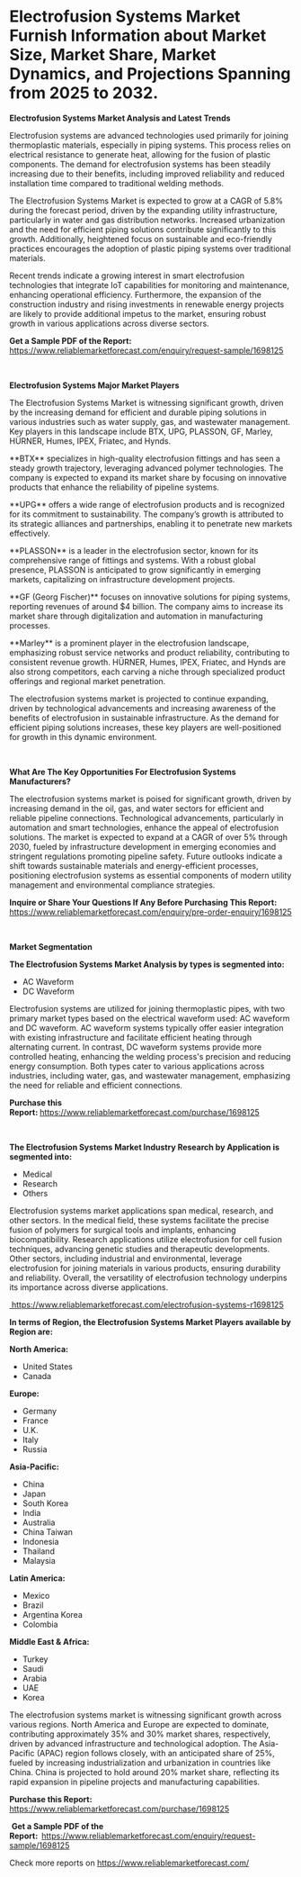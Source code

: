 <p><h1>Electrofusion Systems Market Furnish Information about Market Size, Market Share, Market Dynamics, and Projections Spanning from 2025 to 2032.</h1></p><p><strong>Electrofusion Systems Market Analysis and Latest Trends</strong></p>
<p><p>Electrofusion systems are advanced technologies used primarily for joining thermoplastic materials, especially in piping systems. This process relies on electrical resistance to generate heat, allowing for the fusion of plastic components. The demand for electrofusion systems has been steadily increasing due to their benefits, including improved reliability and reduced installation time compared to traditional welding methods.</p><p>The Electrofusion Systems Market is expected to grow at a CAGR of 5.8% during the forecast period, driven by the expanding utility infrastructure, particularly in water and gas distribution networks. Increased urbanization and the need for efficient piping solutions contribute significantly to this growth. Additionally, heightened focus on sustainable and eco-friendly practices encourages the adoption of plastic piping systems over traditional materials.</p><p>Recent trends indicate a growing interest in smart electrofusion technologies that integrate IoT capabilities for monitoring and maintenance, enhancing operational efficiency. Furthermore, the expansion of the construction industry and rising investments in renewable energy projects are likely to provide additional impetus to the market, ensuring robust growth in various applications across diverse sectors.</p></p>
<p><strong>Get a Sample PDF of the Report:&nbsp;</strong> <a href="https://www.reliablemarketforecast.com/enquiry/request-sample/1698125?utm_campaign=3323&utm_medium=2&utm_source=Github&utm_content=ia&utm_term=24032025&utm_id=electrofusion-systems">https://www.reliablemarketforecast.com/enquiry/request-sample/1698125</a></p>
<p>&nbsp;</p>
<p><strong>Electrofusion Systems Major Market Players</strong></p>
<p><p>The Electrofusion Systems Market is witnessing significant growth, driven by the increasing demand for efficient and durable piping solutions in various industries such as water supply, gas, and wastewater management. Key players in this landscape include BTX, UPG, PLASSON, GF, Marley, HÜRNER, Humes, IPEX, Friatec, and Hynds.</p><p>**BTX** specializes in high-quality electrofusion fittings and has seen a steady growth trajectory, leveraging advanced polymer technologies. The company is expected to expand its market share by focusing on innovative products that enhance the reliability of pipeline systems.</p><p>**UPG** offers a wide range of electrofusion products and is recognized for its commitment to sustainability. The company’s growth is attributed to its strategic alliances and partnerships, enabling it to penetrate new markets effectively.</p><p>**PLASSON** is a leader in the electrofusion sector, known for its comprehensive range of fittings and systems. With a robust global presence, PLASSON is anticipated to grow significantly in emerging markets, capitalizing on infrastructure development projects.</p><p>**GF (Georg Fischer)** focuses on innovative solutions for piping systems, reporting revenues of around $4 billion. The company aims to increase its market share through digitalization and automation in manufacturing processes.</p><p>**Marley** is a prominent player in the electrofusion landscape, emphasizing robust service networks and product reliability, contributing to consistent revenue growth. HÜRNER, Humes, IPEX, Friatec, and Hynds are also strong competitors, each carving a niche through specialized product offerings and regional market penetration.</p><p>The electrofusion systems market is projected to continue expanding, driven by technological advancements and increasing awareness of the benefits of electrofusion in sustainable infrastructure. As the demand for efficient piping solutions increases, these key players are well-positioned for growth in this dynamic environment.</p></p>
<p>&nbsp;</p>
<p><strong>What Are The Key Opportunities For Electrofusion Systems Manufacturers?</strong></p>
<p><p>The electrofusion systems market is poised for significant growth, driven by increasing demand in the oil, gas, and water sectors for efficient and reliable pipeline connections. Technological advancements, particularly in automation and smart technologies, enhance the appeal of electrofusion solutions. The market is expected to expand at a CAGR of over 5% through 2030, fueled by infrastructure development in emerging economies and stringent regulations promoting pipeline safety. Future outlooks indicate a shift towards sustainable materials and energy-efficient processes, positioning electrofusion systems as essential components of modern utility management and environmental compliance strategies.</p></p>
<p><strong>Inquire or Share Your Questions If Any Before Purchasing This Report:</strong> <a href="https://www.reliablemarketforecast.com/enquiry/pre-order-enquiry/1698125?utm_campaign=3323&utm_medium=2&utm_source=Github&utm_content=ia&utm_term=24032025&utm_id=electrofusion-systems">https://www.reliablemarketforecast.com/enquiry/pre-order-enquiry/1698125</a></p>
<p>&nbsp;</p>
<p><strong>Market Segmentation</strong></p>
<p><strong>The Electrofusion Systems Market Analysis by types is segmented into:</strong></p>
<p><ul><li>AC Waveform</li><li>DC Waveform</li></ul></p>
<p><p>Electrofusion systems are utilized for joining thermoplastic pipes, with two primary market types based on the electrical waveform used: AC waveform and DC waveform. AC waveform systems typically offer easier integration with existing infrastructure and facilitate efficient heating through alternating current. In contrast, DC waveform systems provide more controlled heating, enhancing the welding process's precision and reducing energy consumption. Both types cater to various applications across industries, including water, gas, and wastewater management, emphasizing the need for reliable and efficient connections.</p></p>
<p><strong>Purchase this Report:&nbsp;</strong><a href="https://www.reliablemarketforecast.com/purchase/1698125?utm_campaign=3323&utm_medium=2&utm_source=Github&utm_content=ia&utm_term=24032025&utm_id=electrofusion-systems">https://www.reliablemarketforecast.com/purchase/1698125</a></p>
<p>&nbsp;</p>
<p><strong>The Electrofusion Systems Market Industry Research by Application is segmented into:</strong></p>
<p><ul><li>Medical</li><li>Research</li><li>Others</li></ul></p>
<p><p>Electrofusion systems market applications span medical, research, and other sectors. In the medical field, these systems facilitate the precise fusion of polymers for surgical tools and implants, enhancing biocompatibility. Research applications utilize electrofusion for cell fusion techniques, advancing genetic studies and therapeutic developments. Other sectors, including industrial and environmental, leverage electrofusion for joining materials in various products, ensuring durability and reliability. Overall, the versatility of electrofusion technology underpins its importance across diverse applications.</p></p>
<p><a href="https://www.reliablemarketforecast.com/electrofusion-systems-r1698125?utm_campaign=3323&utm_medium=2&utm_source=Github&utm_content=ia&utm_term=24032025&utm_id=electrofusion-systems">&nbsp;https://www.reliablemarketforecast.com/electrofusion-systems-r1698125</a></p>
<p><strong>In terms of Region, the Electrofusion Systems Market Players available by Region are:</strong></p>
<p>
    <p> <strong> North America: </strong>
        <ul>
            <li>United States</li>
            <li>Canada</li>
        </ul>
        </p> 
    <p> <strong> Europe: </strong>
        <ul>
            <li>Germany</li>
            <li>France</li>
            <li>U.K.</li>
            <li>Italy</li>
            <li>Russia</li>
        </ul>
        </p> 
    <p> <strong> Asia-Pacific: </strong>
        <ul>
            <li>China</li>
            <li>Japan</li>
            <li>South Korea</li>
            <li>India</li>
            <li>Australia</li>
            <li>China Taiwan</li>
            <li>Indonesia</li>
            <li>Thailand</li>
            <li>Malaysia</li>
        </ul>
        </p> 
    <p> <strong> Latin America: </strong>
        <ul>
            <li>Mexico</li>
            <li>Brazil</li>
            <li>Argentina Korea</li>
            <li>Colombia</li>
        </ul>
        </p> 
    <p> <strong> Middle East & Africa: </strong>
        <ul>
            <li>Turkey</li>
            <li>Saudi</li>
            <li>Arabia</li>
            <li>UAE</li>
            <li>Korea</li>
        </ul>
    </p>
    </p>
<p><p>The electrofusion systems market is witnessing significant growth across various regions. North America and Europe are expected to dominate, contributing approximately 35% and 30% market shares, respectively, driven by advanced infrastructure and technological adoption. The Asia-Pacific (APAC) region follows closely, with an anticipated share of 25%, fueled by increasing industrialization and urbanization in countries like China. China is projected to hold around 20% market share, reflecting its rapid expansion in pipeline projects and manufacturing capabilities.</p></p>
<p><strong>Purchase this Report: </strong><a href="https://www.reliablemarketforecast.com/purchase/1698125?utm_campaign=3323&utm_medium=2&utm_source=Github&utm_content=ia&utm_term=24032025&utm_id=electrofusion-systems">https://www.reliablemarketforecast.com/purchase/1698125</a></p>
<p>&nbsp;<strong>Get a Sample PDF of the Report:&nbsp;&nbsp;</strong><a href="https://www.reliablemarketforecast.com/enquiry/request-sample/1698125?utm_campaign=3323&utm_medium=2&utm_source=Github&utm_content=ia&utm_term=24032025&utm_id=electrofusion-systems">https://www.reliablemarketforecast.com/enquiry/request-sample/1698125</a></p>
<p><strong></strong></p>
<p>Check more reports on <a href="https://www.reliablemarketforecast.com/?utm_campaign=3323&utm_medium=2&utm_source=Github&utm_content=ia&utm_term=24032025&utm_id=electrofusion-systems">https://www.reliablemarketforecast.com/</a></p>